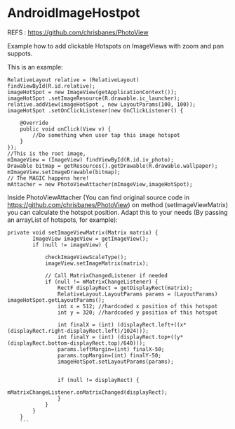 AndroidImageHostpot
===================

REFS : https://github.com/chrisbanes/PhotoView

Example how to add clickable Hotspots on ImageViews with zoom and pan suppots.

This is an example:

```setContentView(R.layout.activity_main);
RelativeLayout relative = (RelativeLayout) findViewById(R.id.relative);
imageHotSpot = new ImageView(getApplicationContext());  		
imageHotSpot .setImageResource(R.drawable.ic_launcher);
relative.addView(imageHotSpot , new LayoutParams(100, 100));
imageHotSpot .setOnClickListener(new OnClickListener() {
	
	@Override
	public void onClick(View v) {
		//Do something when user tap this image hotspot
	}
});
//This is the root image,
mImageView = (ImageView) findViewById(R.id.iv_photo);
Drawable bitmap = getResources().getDrawable(R.drawable.wallpaper);
mImageView.setImageDrawable(bitmap);
// The MAGIC happens here!
mAttacher = new PhotoViewAttacher(mImageView,imageHotSpot);
```

Inside PhotoViewAttacher (You can find original source code in https://github.com/chrisbanes/PhotoView)
on method (setImageViewMatrix) you can calculate the hotspot position. Adapt this to your needs (By passing an arrayList of hotspots, for example): 

```
private void setImageViewMatrix(Matrix matrix) {
		ImageView imageView = getImageView();
		if (null != imageView) {

			checkImageViewScaleType();
			imageView.setImageMatrix(matrix);

			// Call MatrixChangedListener if needed
			if (null != mMatrixChangeListener) {
				RectF displayRect = getDisplayRect(matrix);
				RelativeLayout.LayoutParams params = (LayoutParams) imageHotSpot.getLayoutParams();
				int x = 512; //hardcoded x position of this hotspot
				int y = 320; //hardcoded y position of this hotspot
				
				int finalX = (int) (displayRect.left+((x*(displayRect.right-displayRect.left)/1024)));
				int finalY = (int) (displayRect.top+((y*(displayRect.bottom-displayRect.top)/640)));
				params.leftMargin=(int) finalX-50;
				params.topMargin=(int) finalY-50;
				imageHotSpot.setLayoutParams(params);
				
				
				if (null != displayRect) {
					mMatrixChangeListener.onMatrixChanged(displayRect);
				}
			}
		}
	}
	```
